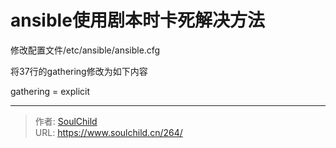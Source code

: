 # ansible使用剧本时卡死解决方法

<!--more-->
修改配置文件/etc/ansible/ansible.cfg

将37行的gathering修改为如下内容

gathering = explicit


---

> 作者: [SoulChild](https://www.soulchild.cn)  
> URL: https://www.soulchild.cn/264/  

